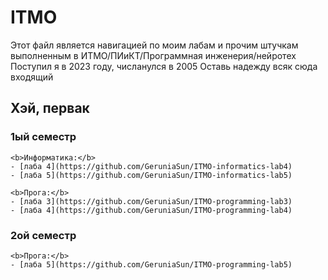 # ITMO
Этот файл является навигацией по моим лабам и прочим штучкам выполненным в ИТМО/ПИиКТ/Программная инженерия/нейротех
Поступил я в 2023 году, числанулся в 2005
Оставь надежду всяк сюда входящий
## Хэй, первак
  ### 1ый семестр
    <b>Информатика:</b>
    - [лаба 4](https://github.com/GeruniaSun/ITMO-informatics-lab4)
    - [лаба 5](https://github.com/GeruniaSun/ITMO-informatics-lab5)
  
    <b>Прога:</b>
    - [лаба 3](https://github.com/GeruniaSun/ITMO-programming-lab3)
    - [лаба 4](https://github.com/GeruniaSun/ITMO-programming-lab4)
  ### 2ой семестр
    <b>Прога:</b>
    - [лаба 5](https://github.com/GeruniaSun/ITMO-programming-lab5)
